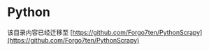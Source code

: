 # Python


该目录内容已经迁移至 [https://github.com/Forgo7ten/PythonScrapy](https://github.com/Forgo7ten/PythonScrapy)

